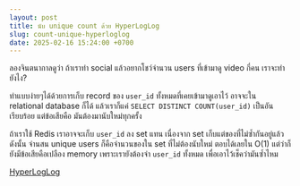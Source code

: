 ```yaml
---
layout: post
title: นับ unique count ด้วย HyperLogLog
slug: count-unique-hyperloglog
date: 2025-02-16 15:24:00 +0700
---
```


ลองจินตนากาลดูว่า ถ้าเราทำ social แล้วอยากโชว์จำนวน users ที่เข้ามาดู video กี่คน เราจะทำยังไง?

ทำแบบง่ายๆได้ด้วยการเก็บ record ของ `user_id` ทั้งหมดที่เคยเข้ามาดูเอาไว้ อาจจะใน relational database ก็ได้ แล้วเราก็แค่ `SELECT DISTINCT COUNT(user_id)` เป็นอันเรียบร้อย แต่ข้อเสียคือ มันต้องมานับใหม่ทุกครั้ง

ถ้าเราใช้ Redis เราอาจจะเก็บ `user_id` ลง set แทน เนื่องจาก set เก็บแต่ของที่ไม่ซ้ำกันอยู่แล้ว ดังนั้น จำนสน unique users ก็คือจำนวนของใน set ที่ไม่ต้องนับใหม่ ตอบได้เลยใน O(1) แต่ว่าก็ยังมีข้อเสียคือเปลือง memory เพราะเรายังต้องจำ `user_id` ทั้งหมด เพื่อเอาไว้เช็คว่ามันซ้ำไหม


[HyperLogLog](https://en.wikipedia.org/wiki/HyperLogLog)

